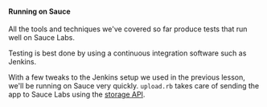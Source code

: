 #### Running on Sauce

All the tools and techniques we've covered so far produce tests that run well
on Sauce Labs.

Testing is best done by using a continuous integration software such as Jenkins.

With a few tweaks to the Jenkins setup we used in the previous lesson,
we'll be running on Sauce very quickly. `upload.rb` takes care of sending the
app to Sauce Labs using the [storage API](https://saucelabs.com/docs/rest#storage).